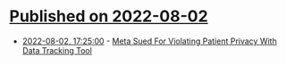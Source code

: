 # [Published on 2022-08-02](index.md)

* [2022-08-02, 17:25:00](https://yro.slashdot.org/story/22/08/02/1551220/meta-sued-for-violating-patient-privacy-with-data-tracking-tool?utm_source=rss1.0mainlinkanon&utm_medium=feed) - [Meta Sued For Violating Patient Privacy With Data Tracking Tool](https://yro.slashdot.org/story/22/08/02/1551220/meta-sued-for-violating-patient-privacy-with-data-tracking-tool?utm_source=rss1.0mainlinkanon&utm_medium=feed)
